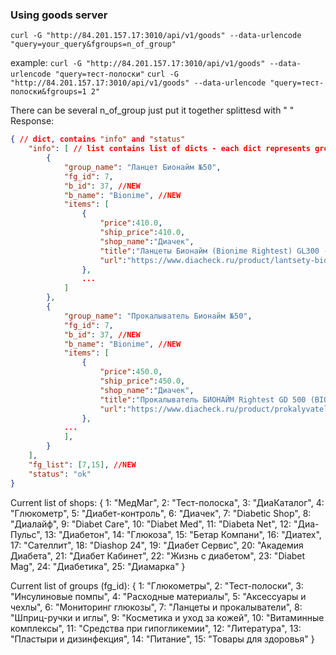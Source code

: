 ### Using goods server

`curl -G "http://84.201.157.17:3010/api/v1/goods" --data-urlencode "query=your_query&fgroups=n_of_group"`

example:
`curl -G "http://84.201.157.17:3010/api/v1/goods" --data-urlencode "query=тест-полоски"`
`curl -G "http://84.201.157.17:3010/api/v1/goods" --data-urlencode "query=тест-полоски&fgroups=1 2"`


There can be several n_of_group just put it together splittesd with " "
Response:

``` json
{ // dict, contains "info" and "status"
    "info": [ // list contains list of dicts - each dict represents group of goods
        {
            "group_name": "Ланцет Бионайм №50",
            "fg_id": 7,
            "b_id": 37, //NEW
            "b_name": "Bionime", //NEW
            "items": [
                {
                    "price":410.0,
                    "ship_price":410.0,
                    "shop_name":"Диачек",
                    "title":"Ланцеты Бионайм (Bionime Rightest) GL300 - 50шт",
                    "url":"https://www.diacheck.ru/product/lantsety-bionime-rightest-gl300-50sht"
                },
                ...
            ]
        },
        {
            "group_name": "Прокалыватель Бионайм №50",
            "fg_id": 7,
            "b_id": 37, //NEW
            "b_name": "Bionime", //NEW
            "items": [
                {
                    "price":450.0,
                    "ship_price":450.0,
                    "shop_name":"Диачек",
                    "title":"Прокалыватель БИОНАЙМ Rightest GD 500 (BIONIME,Швейцария)",
                    "url":"https://www.diacheck.ru/product/prokalyvatel-bionaim-rightest-gd-500-bionimeshveitsariya"
                },
            ...
            ],
        }
    ],
    "fg_list": [7,15], //NEW
    "status": "ok"
}
```

Current list of shops:
{
    1: "МедМаг",
    2: "Тест-полоска",
    3: "ДиаКаталог",
    4: "Глюкометр",
    5: "Диабет-контроль",
    6: "Диачек",
    7: "Diabetic Shop",
    8: "Диалайф",
    9: "Diabet Care",
    10: "Diabet Med",
    11: "Diabeta Net",
    12: "Диа-Пульс",
    13: "Диабетон",
    14: "Глюкоза",
    15: "Бетар Компани",
    16: "Диатех",
    17: "Сателлит",
    18: "Diashop 24",
    19: "Диабет Сервис",
    20: "Академия Диабета",
    21: "Диабет Кабинет",
    22: "Жизнь с диабетом",
    23: "Diabet Mag",
    24: "Диабетика",
    25: "Диамарка"
}

Current list of groups (fg_id):
{
    1: "Глюкометры",
    2: "Тест-полоски",
    3: "Инсулиновые помпы",
    4: "Расходные материалы",
    5: "Аксессуары и чехлы",
    6: "Мониторинг глюкозы",
    7: "Ланцеты и прокалыватели",
    8: "Шприц-ручки и иглы",
    9: "Косметика и уход за кожей",
    10: "Витаминные комплексы",
    11: "Средства при гипогликемии",
    12: "Литература",
    13: "Пластыри и дизинфекция",
    14: "Питание",
    15: "Товары для здоровья"
}
